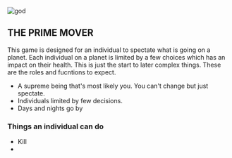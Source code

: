 ![god ](https://github.com/user-attachments/assets/cf811b26-f414-404d-a15e-248f65f07445)
## THE PRIME MOVER
This game is designed for an individual to spectate what is going on a planet. Each individual on a planet is limited by a few choices which has an impact on their health. This is just the start to later
complex things. These are the roles and fucntions to expect. 
* A supreme being that's most likely you. You can't change but just spectate.
* Individuals limited by few decisions.
* Days and nights go by

### Things an individual can do
- Kill
- 
